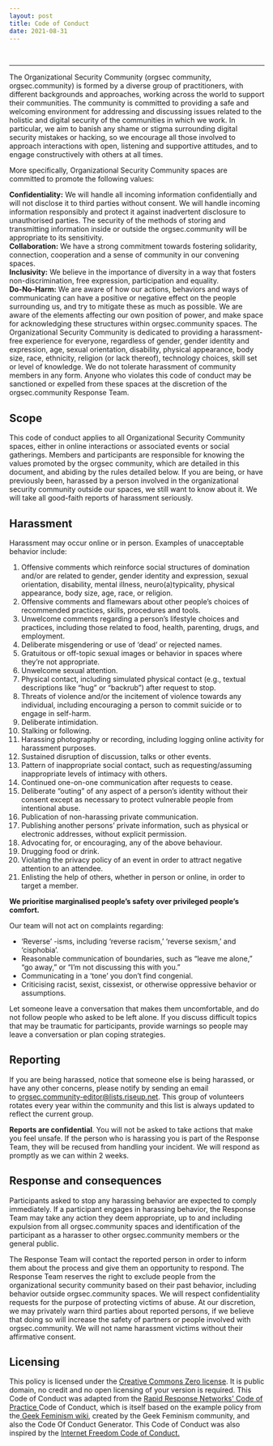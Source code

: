 ```yaml
---
layout: post
title: Code of Conduct
date: 2021-08-31
---
```


<body class="mceContentBody aui-theme-default wiki-content fullsize">
<p> </p> <hr/><p>The Organizational Security Community (orgsec community, orgsec.community) is formed by a diverse group of practitioners, with different backgrounds and approaches, working across the world to support their communities. The community is committed to providing a safe and welcoming environment for addressing and discussing issues related to the holistic and digital security of the communities in which we work. In particular, we aim to banish any shame or stigma surrounding digital security mistakes or hacking, so we encourage all those involved to approach interactions with open, listening and supportive attitudes, and to engage constructively with others at all times.</p><p>More specifically, Organizational Security Community spaces are committed to promote the following values:</p><p><strong>Confidentiality:</strong> We will handle all incoming information confidentially and will not disclose it to third parties without consent. We will handle incoming information responsibly and protect it against inadvertent disclosure to unauthorised parties. The security of the methods of storing and transmitting information inside or outside the orgsec.community will be appropriate to its sensitivity. <br/><strong>Collaboration:</strong> We have a strong commitment towards fostering solidarity, connection, cooperation and a sense of community in our convening spaces.<br/><strong>Inclusivity:</strong> We believe in the importance of diversity in a way that fosters non-discrimination, free expression, participation and equality.<br/><strong>Do-No-Harm:</strong> We are aware of how our actions, behaviors and ways of communicating can have a positive or negative effect on the people surrounding us, and try to mitigate these as much as possible. We are aware of the elements affecting our own position of power, and make space for acknowledging these structures within orgsec.community spaces. The Organizational Security Community is dedicated to providing a harassment-free experience for everyone, regardless of gender, gender identity and expression, age, sexual orientation, disability, physical appearance, body size, race, ethnicity, religion (or lack thereof), technology choices, skill set or level of knowledge. We do not tolerate harassment of community members in any form. Anyone who violates this code of conduct may be sanctioned or expelled from these spaces at the discretion of the orgsec.community Response Team.</p><h2><strong>Scope</strong></h2><p>This code of conduct applies to all Organizational Security Community spaces, either in online interactions or associated events or social gatherings. Members and participants are responsible for knowing the values promoted by the orgsec community, which are detailed in this document, and abiding by the rules detailed below. If you are being, or have previously been, harassed by a person involved in the organizational security community outside our spaces, we still want to know about it. We will take all good-faith reports of harassment seriously.</p><h2><strong>Harassment</strong></h2><p>Harassment may occur online or in person. Examples of unacceptable behavior include:</p><ol><li>Offensive comments which reinforce social structures of domination and/or are related to gender, gender identity and expression, sexual orientation, disability, mental illness, neuro(a)typicality, physical appearance, body size, age, race, or religion.</li><li>Offensive comments and flamewars about other people’s choices of recommended practices, skills, procedures and tools.</li><li>Unwelcome comments regarding a person’s lifestyle choices and practices, including those related to food, health, parenting, drugs, and employment.</li><li>Deliberate misgendering or use of ‘dead’ or rejected names.</li><li>Gratuitous or off-topic sexual images or behavior in spaces where they’re not appropriate.</li><li>Unwelcome sexual attention.</li><li>Physical contact, including simulated physical contact (e.g., textual descriptions like “hug” or “backrub”) after request to stop.</li><li>Threats of violence and/or the incitement of violence towards any individual, including encouraging a person to commit suicide or to engage in self-harm.</li><li>Deliberate intimidation.</li><li>Stalking or following.</li><li>Harassing photography or recording, including logging online activity for harassment purposes.</li><li>Sustained disruption of discussion, talks or other events.</li><li>Pattern of inappropriate social contact, such as requesting/assuming inappropriate levels of intimacy with others.</li><li>Continued one-on-one communication after requests to cease.</li><li>Deliberate “outing” of any aspect of a person’s identity without their consent except as necessary to protect vulnerable people from intentional abuse.</li><li>Publication of non-harassing private communication.</li><li>Publishing another persons’ private information, such as physical or electronic addresses, without explicit permission.</li><li>Advocating for, or encouraging, any of the above behaviour.</li><li>Drugging food or drink.</li><li>Violating the privacy policy of an event in order to attract negative attention to an attendee.</li><li>Enlisting the help of others, whether in person or online, in order to target a member.</li></ol><p><strong>We prioritise marginalised people’s safety over privileged people’s comfort.</strong></p><p>Our team will not act on complaints regarding:</p><ul><li>‘Reverse’ -isms, including ‘reverse racism,’ ‘reverse sexism,’ and ‘cisphobia’.</li><li>Reasonable communication of boundaries, such as “leave me alone,” “go away,” or “I’m not discussing this with you.”</li><li>Communicating in a ‘tone’ you don’t find congenial.</li><li>Criticising racist, sexist, cissexist, or otherwise oppressive behavior or assumptions.</li></ul><p>Let someone leave a conversation that makes them uncomfortable, and do not follow people who asked to be left alone. If you discuss difficult topics that may be traumatic for participants, provide warnings so people may leave a conversation or plan coping strategies.</p><h2><strong>Reporting</strong></h2><p>If you are being harassed, notice that someone else is being harassed, or have any other concerns, please notify by sending an email to <a href="mailto:orgsec.community-editor@lists.riseup.net">orgsec.community-editor@lists.riseup.net</a>.<span style="color: rgb(231,76,60);"> </span>This group of volunteers rotates every year within the community and this list is always updated to reflect the current group.</p><p><strong>Reports are confidential</strong>.<span><span style="color: rgb(47,45,46);"> </span></span>You will not be asked to take actions that make you feel unsafe. If the person who is harassing you is part of the Response Team, they will be recused from handling your incident. We will <span>respond as promptly as we can within 2 weeks. </span></p><h2><strong>Response and consequences</strong></h2><p>Participants asked to stop any harassing behavior are expected to comply immediately. If a participant engages in harassing behavior, the Response Team may take any action they deem appropriate, up to and including expulsion from all orgsec.community spaces and identification of the participant as a harasser to other orgsec.community members or the general public.</p><p>The Response Team will contact the reported person in order to inform them about the process and give them an opportunity to respond. The Response Team reserves the right to exclude people from the organizational security community based on their past behavior, including behavior outside orgsec.community spaces. We will respect confidentiality requests for the purpose of protecting victims of abuse. At our discretion, we may privately warn third parties about reported persons, if we believe that doing so will increase the safety of partners or people involved with orgsec.community. We will not name harassment victims without their affirmative consent.</p><h2><strong>Licensing</strong></h2><p>This policy is licensed under the <a href="https://wiki.creativecommons.org/wiki/CC0">Creative Commons Zero license</a>. It is public domain, no credit and no open licensing of your version is required. This Code of Conduct was adapted from the <a href="https://www.rarenet.org/about/code-of-practice/">Rapid Response Networks' Code of Practice </a>Code of Conduct, which is itself based on the example policy from the<a href="https://geekfeminism.wikia.org/wiki/Community_anti-harassment/Policy"> Geek Feminism wiki</a>, created by the Geek Feminism community, and also the Code Of Conduct Generator. This Code of Conduct was also inspired by the <a href="https://internetfreedomfestival.org/wiki/index.php/Code_of_Conduct">Internet Freedom Code of Conduct.</a></p>
<p> </p>
</body>
